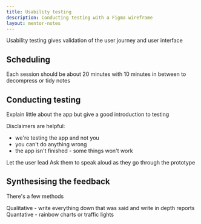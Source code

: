```yaml
---
title: Usability testing
description: Conducting testing with a Figma wireframe
layout: mentor-notes
---
```


Usability testing gives validation of the user journey and user interface

## Scheduling

Each session should be about 20 minutes with 10 minutes in between to decompress or tidy notes

## Conducting testing

Explain little about the app but give a good introduction to testing

Disclaimers are helpful:

- we're testing the app and not you
- you can't do anything wrong
- the app isn't finished - some things won't work

Let the user lead
Ask them to speak aloud as they go through the prototype

## Synthesising the feedback

There's a few methods

Qualitative - write everything down that was said and write in depth reports
Quantative - rainbow charts or traffic lights

